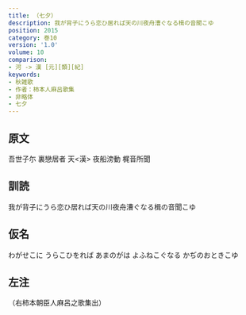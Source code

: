 ```yaml
---
title: （七夕）
description: 我が背子にうら恋ひ居れば天の川夜舟漕ぐなる楫の音聞こゆ
position: 2015
category: 巻10
version: '1.0'
volume: 10
comparison:
- 河 -> 漢 [元][類][紀]
keywords:
- 秋雑歌
- 作者：柿本人麻呂歌集
- 非略体
- 七夕
---
```


## 原文

吾世子尓 裏戀居者 天<漢> 夜船滂動 梶音所聞

## 訓読

我が背子にうら恋ひ居れば天の川夜舟漕ぐなる楫の音聞こゆ

## 仮名

わがせこに うらこひをれば あまのがは よふねこぐなる かぢのおときこゆ

## 左注

（右柿本朝臣人麻呂之歌集出）
